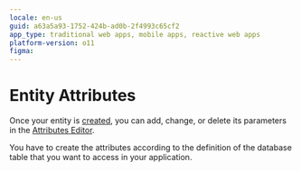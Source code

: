 ```yaml
---
locale: en-us
guid: a63a5a93-1752-424b-ad0b-2f4993c65cf2
app_type: traditional web apps, mobile apps, reactive web apps
platform-version: o11
figma:
---
```


# Entity Attributes

Once your entity is [created](<entity-define.md>), you can add, change, or delete its parameters in the [Attributes Editor](../../../ref/integration-studio/editor/attributes.md).

You have to create the attributes according to the definition of the database table that you want to access in your application.

